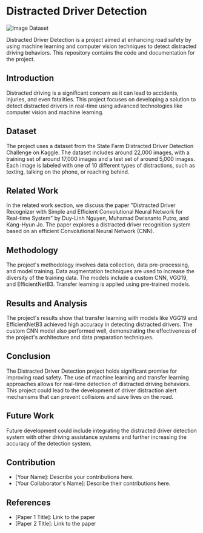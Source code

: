 # Distracted Driver Detection

![Image Dataset](/path/to/image.png)

Distracted Driver Detection is a project aimed at enhancing road safety by using machine learning and computer vision techniques to detect distracted driving behaviors. This repository contains the code and documentation for the project.

## Introduction

Distracted driving is a significant concern as it can lead to accidents, injuries, and even fatalities. This project focuses on developing a solution to detect distracted drivers in real-time using advanced technologies like computer vision and machine learning.

## Dataset

The project uses a dataset from the State Farm Distracted Driver Detection Challenge on Kaggle. The dataset includes around 22,000 images, with a training set of around 17,000 images and a test set of around 5,000 images. Each image is labeled with one of 10 different types of distractions, such as texting, talking on the phone, or reaching behind.

## Related Work

In the related work section, we discuss the paper "Distracted Driver Recognizer with Simple and Efficient Convolutional Neural Network for Real-time System" by Duy-Linh Nguyen, Muhamad Dwisnanto Putro, and Kang-Hyun Jo. The paper explores a distracted driver recognition system based on an efficient Convolutional Neural Network (CNN).

## Methodology

The project's methodology involves data collection, data pre-processing, and model training. Data augmentation techniques are used to increase the diversity of the training data. The models include a custom CNN, VGG19, and EfficientNetB3. Transfer learning is applied using pre-trained models.

## Results and Analysis

The project's results show that transfer learning with models like VGG19 and EfficientNetB3 achieved high accuracy in detecting distracted drivers. The custom CNN model also performed well, demonstrating the effectiveness of the project's architecture and data preparation techniques.

## Conclusion

The Distracted Driver Detection project holds significant promise for improving road safety. The use of machine learning and transfer learning approaches allows for real-time detection of distracted driving behaviors. This project could lead to the development of driver distraction alert mechanisms that can prevent collisions and save lives on the road.

## Future Work

Future development could include integrating the distracted driver detection system with other driving assistance systems and further increasing the accuracy of the detection system.

## Contribution

- [Your Name]: Describe your contributions here.
- [Your Collaborator's Name]: Describe their contributions here.

## References

- [Paper 1 Title]: Link to the paper
- [Paper 2 Title]: Link to the paper
